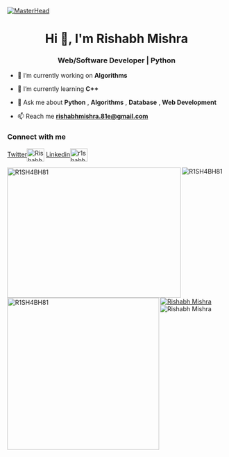 [![MasterHead](https://developers.giphy.com/branch/master/static/api-512d36c09662682717108a38bbb5c57d.gif)](https://www.linkedin.com/in/r1shabh81/)
<h1 align="center">Hi 👋, I'm Rishabh Mishra</h1>
<h3 align="center">Web/Software Developer | Python </h3>
<!--<img src="https://cdn.dribbble.com/users/330915/screenshots/3587000/10_coding_dribbble.gif" align="right" width="400">-->


- 🔭 I’m currently working on **Algorithms**

- 🌱 I’m currently learning **C++**

- 💬 Ask me about **Python** , **Algorithms** , **Database** , **Web Development**

- 📫 Reach me **<rishabhmishra.81e@gmail.com>**

<h3 align="left">Connect with me</h3>
<p align="left">
<a href="https://twitter.com/Rishabh67896796" target="blank">Twitter<img align="center" src="https://raw.githubusercontent.com/rahuldkjain/github-profile-readme-generator/master/src/images/icons/Social/twitter.svg" alt="Rishabh Mishra" height="30" width="40" /></a>
<a href="https://www.linkedin.com/in/r1shabh81/" target="blank">Linkedin<img align="center" src="https://raw.githubusercontent.com/rahuldkjain/github-profile-readme-generator/master/src/images/icons/Social/linked-in-alt.svg" alt="r1shabh81" height="30" width="40" /></a>

<p><img align="left" src="https://github-readme-stats.vercel.app/api/top-langs?username=R1SH4BH81&show_icons=true&locale=en&layout=compact" alt="R1SH4BH81" height="300" width="400" /></p>

<p>&nbsp;<img align="left" src="https://github-readme-stats.vercel.app/api?username=R1SH4BH81&show_icons=true&locale=en" alt="R1SH4BH81"  /></p>
<p><img align="left"  src="https://github-readme-streak-stats.herokuapp.com/?user=R1SH4BH81&" alt="R1SH4BH81" width="350px" /></p>


<p align="left"> <a href="https://twitter.com/Rishabh67896796" target="blank"><img src="https://img.shields.io/twitter/follow/Rishabh?logo=twitter&style=for-the-badge" alt="Rishabh Mishra" /></a> <br> <img src="https://komarev.com/ghpvc/?username=r1sh4bh81&label=Profile%20views&color=0e75b6&style=flat" alt="Rishabh Mishra" /></p>

